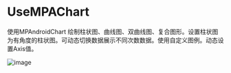 # UseMPAChart
使用MPAndroidChart 绘制柱状图、曲线图、双曲线图、复合图形。设置柱状图为有角度的柱状图。可动态切换数据展示不同次数数据。使用自定义图例。动态设置Axis值。

![image](https://github.com/0623_1527.gif)